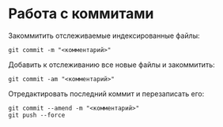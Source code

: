 # Работа с коммитами

Закоммитить отслеживаемые индексированные файлы:

```
git commit -m "<комментарий>"
```

Добавить к отслеживанию все новые файлы и закоммитить:

```
git commit -am "<комментарий>"
```

Отредактировать последний коммит и перезаписать его:

```
git commit --amend -m "<комментарий>"
git push --force
```